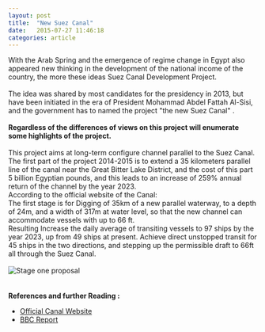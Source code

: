 ```yaml
---
layout: post
title:  "New Suez Canal"
date:   2015-07-27 11:46:18
categories: article
---
```


With the Arab Spring and the emergence of regime change in Egypt also appeared new thinking in the development of the national income of the country, the more these ideas Suez Canal Development Project.<br><br>
The idea was shared by most candidates for the presidency in 2013, but have been initiated in the era of President Mohammad Abdel Fattah Al-Sisi, and the government has to named the project "the new Suez Canal" .<br><br>
<strong>Regardless of the differences of views on this project will enumerate some highlights of the project.</strong><br><br>
This project aims at long-term configure channel parallel to the Suez Canal.<br>
The first part of the project 2014-2015 is to extend a 35 kilometers parallel line of the canal near the Great Bitter Lake District, and the cost of this part 5 billion Egyptian pounds, and this leads to an increase of 259% annual return of the channel by the year 2023.<br>
According to the official website of the Canal:<br>
The first stage is for Digging of 35km of a new parallel waterway, to a depth of 24m, and a width of 317m at water level, so that the new channel can accommodate vessels with up to 66 ft.<br>
Resulting Increase the daily average of transiting vessels to 97 ships by the year 2023, up from 49 ships at present.
Achieve direct unstopped transit for 45 ships in the two directions, and stepping up the permissible draft to 66ft all through the Suez Canal.
<br><br>
<img src="http://ichef.bbci.co.uk/news/624/media/images/80419000/jpg/_80419411_suez_canal_map624.jpg" alt="Stage one proposal" />
<br><br><br>
<strong>References and further Reading :</strong>
<ul>
<li><a href="http://www.suezcanal.gov.eg/sc.aspx?show=69">Official Canal Website</a></li>
<li><a href="http://www.bbc.com/news/world-middle-east-30895545">BBC Report</a></li>
</ul>